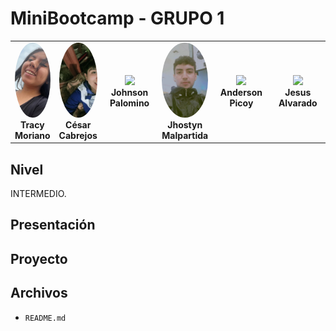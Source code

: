 # MiniBootcamp - GRUPO 1
<table align="center">
    <tr>
        <td align="center">
            <img src="img/fototracy.jpeg" style="width: 120px; height: 120px; object-fit: cover; border-radius: 50%;"/>  
            <br><strong>Tracy Moriano</strong>
        </td>
        <td align="center">
            <img src="img/fotocesar.jpeg" style="width: 120px; height: 120px; object-fit: cover; border-radius: 50%;"/>  
            <br><strong>César Cabrejos</strong>
        </td>
        <td align="center" style="width: 25%;">
            <img src="img/imagen03.jpg" style="width: 100%; height: auto;"/>  
            <br><strong>Johnson Palomino</strong>
        </td>
        <td align="center">
            <img src="img/fotojhostyn.jpeg" style="width: 120px; height: 120px; object-fit: cover; border-radius: 50%;"/>  
            <br><strong>Jhostyn Malpartida</strong>
        </td>
        <td align="center" style="width: 25%;">
            <img src="img/Imagen02.jpg" style="width: 100%; height: auto;"/>  
            <br><strong>Anderson Picoy</strong>
        </td>
        <td align="center" style="width: 25%;">
            <img src="img/Imagen02.jpg" style="width: 100%; height: auto;"/>  
            <br><strong>Jesus Alvarado</strong>
        </td>
    </tr>
</table>

## Nivel
INTERMEDIO.

## Presentación


## Proyecto


## Archivos
- `README.md`